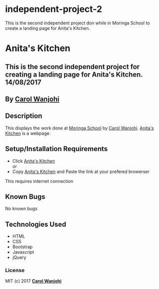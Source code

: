 # independent-project-2
This is the second independent project don while in Moringa School to create a landing page for Anita's Kitchen.
# Anita's Kitchen

## This is the second independent project for creating a landing page for Anita's Kitchen. 14/08/2017

## By **[Carol Wanjohi](https://github.com/carolwanjohi)**

## Description

This displays the work done at [Moringa School](http://moringaschool.com/) by [Carol Wanjohi](https://github.com/carolwanjohi). [Anita's Kitchen](https://carolwanjohi.github.io/independent-project-2/) is a webpage.

## Setup/Installation Requirements

* Click [Anita's Kitchen](https://carolwanjohi.github.io/independent-project-2/) <br/>
  or <br/>
* Copy [Anita's Kitchen](https://carolwanjohi.github.io/independent-project-2/) and  Paste the link at your prefered browerser

This requires internet connection

## Known Bugs

No known bugs

## Technologies Used

* HTML
* CSS
* Bootstrap
* Javascript
* jQuery

### License

MIT (c) 2017 **[Carol Wanjohi](https://github.com/carolwanjohi)**

